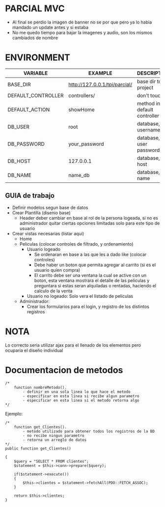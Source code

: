 # PARCIAL MVC
- Al final se perdio la imagen de banner no se por que pero ya lo habia mandado un update antes y si estaba
- No me quedo tiempo para bajar la imagenes y audio, son los mismos cambiados de nombre

# ENVIRONMENT
 VARIABLE | EXAMPLE | DESCRIPTION 
----------|---------|------------  
BASE_DIR  | http://127.0.0.1/tpi/parcial/ | base dir to project
DEFAULT_CONTROLLER | controllers/ | don't touch
DEFAULT_ACTION | showHome | method in default controller
DB_USER | root | database, username 
DB_PASSWORD | your_password | database, user password
DB_HOST | 127.0.0.1 | database, host
DB_NAME | name_db | database, name


## GUIA de trabajo

- Definir modelos segun base de datos
- Crear Plantilla (disenio base)
    - Header deber cambiar en base al rol de la persona logeada, si no es administrador quitar ciertas opciones limitadas solo para este tipo de usuario
- Crear vistas necesarias (listar aqui)
    - Home 
    - Peliculas (colocar controles de filtrado, y ordenamiento)
        - Usuario logeado
            - Se ordenaran en base a las que les a dado like (colocar controles)
            - Debe haber un boton que permita agregar al carrito (si es el usuario quien compra)
            - El carrito debe ser una ventana la cual se active con un boton, esta ventana mostrara el detalle de las peliculas y preguntara si estas seran alquiladas o rentadas, haciendo el calculo de la venta 
        - Usuario no logeado: Solo vera el listado de peliculas
    - Administrador: 
        - Crear los formularios para el login, y registro de los distintos registros

# NOTA
Lo correcto seria utilizar ajax para el llenado de los elementos pero ocuparia el diseño individual

# Documentacion de metodos
    /*
        function nombreMetodo().
            - definir en una sola linea lo que hace el metodo
            - especificar en esta linea si recibe algun parametro
            - especificar en esta linea si el metodo retorna algo
    */
Ejemplo:

    /*
        function get_Clientes().
            - metodo utilizado para obtener todos los registros de la BD
            - no recibe ningun parametro
            - retorna un arreglo de datos
    */
    public function get_Clientes()
    
    {
        $query = "SELECT * FROM clientes";
        $statement = $this->conn->prepare($query);
        
        if($statement->execute())
        {
            $this->clientes = $statement->fetchAll(PDO::FETCH_ASSOC);
        }

        return $this->clientes;
    }

